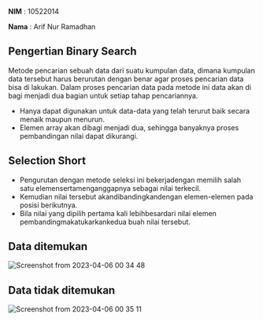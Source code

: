 **NIM**     : 10522014

**Nama**   :  Arif Nur Ramadhan

## Pengertian Binary Search
Metode pencarian sebuah data dari suatu kumpulan data, dimana kumpulan data tersebut harus berurutan dengan benar agar proses pencarian data bisa di lakukan. 
Dalam proses pencarian data pada metode ini data akan di bagi menjadi dua bagian untuk setiap tahap pencariannya. 
- Hanya dapat digunakan untuk data-data yang telah terurut baik secara menaik maupun menurun.
- Elemen array akan dibagi menjadi dua, sehingga banyaknya proses pembandingan nilai dapat dikurangi.

## Selection Short
- Pengurutan dengan metode seleksi ini bekerjadengan memilih salah satu elemensertamenganggapnya sebagai nilai terkecil. 
- Kemudian nilai tersebut akandibandingkandengan elemen-elemen pada posisi berikutnya.
- Bila nilai yang dipilih pertama kali lebihbesardari nilai elemen pembandingmakatukarkankedua buah nilai tersebut.

## Data ditemukan
![Screenshot from 2023-04-06 00 34 48](https://user-images.githubusercontent.com/91766087/230163687-6e05bccc-d918-4d7b-ad85-f52af17fd8c5.png)

## Data tidak ditemukan
![Screenshot from 2023-04-06 00 35 11](https://user-images.githubusercontent.com/91766087/230163661-57b5a71a-ee57-440a-918a-45ae0d44b398.png)

